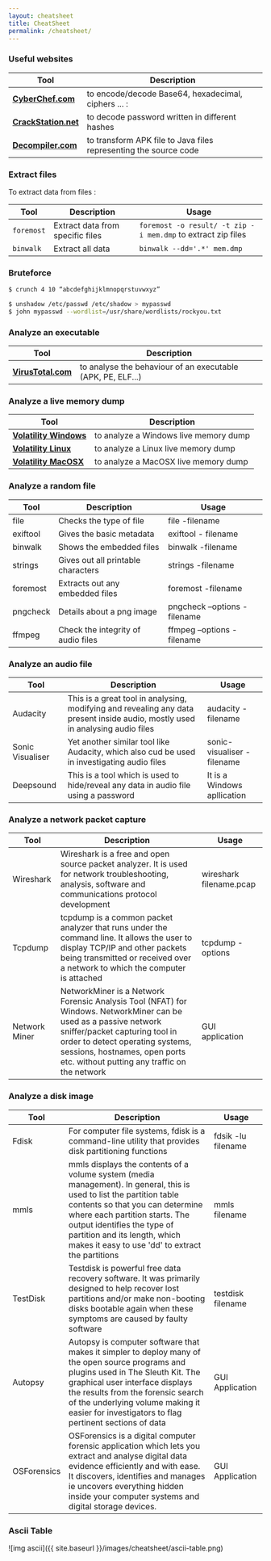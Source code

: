 ```yaml
---
layout: cheatsheet
title: CheatSheet
permalink: /cheatsheet/
---
```


### Useful websites

|Tool|Description|
|-----|----------|
|**<a href="https://gchq.github.io/CyberChef/" target="_blank">CyberChef.com</a>**|to encode/decode Base64, hexadecimal, ciphers ... : |
|**<a href="https://crackstation.net/" target="_blank">CrackStation.net</a>**| to decode password written in different hashes|
|**<a href="http://www.decompiler.com/" target="_blank">Decompiler.com</a>** | to transform APK file to Java files representing the source code|


### Extract files 

To extract data from files : 

|Tool|Description|Usage|
|-----|-------------|-------|
|```foremost```|Extract data from specific files|```foremost -o result/ -t zip -i mem.dmp``` to extract zip files|
|```binwalk```|Extract all data|```binwalk --dd='.*' mem.dmp```|

### Bruteforce

```sh
$ crunch 4 10 “abcdefghijklmnopqrstuvwxyz”
```

```sh
$ unshadow /etc/passwd /etc/shadow > mypasswd
$ john mypasswd --wordlist=/usr/share/wordlists/rockyou.txt
```

### Analyze an executable 

|Tool|Description|
|-----|----------|
|**<a href="https://www.virustotal.com" target="_blank">VirusTotal.com</a>** | to analyse the behaviour of an executable (APK, PE, ELF...)|


### Analyze a live memory dump

|Tool|Description|
|-----|----------|
|**<a href="https://github.com/volatilityfoundation/volatility/wiki/Command-Reference" target="_blank">Volatility Windows</a>** | to analyze a Windows live memory dump|
|**<a href="https://github.com/volatilityfoundation/volatility/wiki/Linux-Command-Reference" target="_blank">Volatility Linux</a>**| to analyze a Linux live memory dump|
|**<a href="https://github.com/volatilityfoundation/volatility/wiki/Mac-Command-Reference" target="_blank">Volatility MacOSX</a>**| to analyze a MacOSX live memory dump|

### Analyze a random file 

|Tool|Description|Usage|
|-----|-------------|-------|
|file|Checks the type of file|file -filename|
|exiftool|Gives the basic metadata|exiftool - filename |
|binwalk|Shows the embedded files| binwalk -filename |
|strings | Gives out all printable characters | strings -filename |
|foremost | Extracts out any embedded files | foremost -filename |
|pngcheck | Details about a png image | pngcheck –options -filename |
|ffmpeg | Check the integrity of audio files | ffmpeg –options -filename |

### Analyze an audio file 

| Tool | Description | Usage|
|------|-------------|------|
|Audacity| This is a great tool in analysing, modifying and revealing any data present inside audio, mostly used in analysing audio files| audacity -filename| 
|Sonic Visualiser| Yet another similar tool like Audacity, which also cud be used in investigating audio files| sonic-visualiser -filename|
|Deepsound| This is a tool which is used to hide/reveal any data in audio file using a password| It is a Windows apllication |

### Analyze a network packet capture

|Tool| Description | Usage|
|----|-------------|------|
|Wireshark| Wireshark is a free and open source packet analyzer. It is used for network troubleshooting, analysis, software and communications protocol development | wireshark filename.pcap|
|Tcpdump| tcpdump is a common packet analyzer that runs under the command line. It allows the user to display TCP/IP and other packets being transmitted or received over a network to which the computer is attached | tcpdump -options |
|Network Miner| NetworkMiner is a Network Forensic Analysis Tool (NFAT) for Windows. NetworkMiner can be used as a passive network sniffer/packet capturing tool in order to detect operating systems, sessions, hostnames, open ports etc. without putting any traffic on the network | GUI application|

### Analyze a disk image

| Tool | Description | Usage |
|------|-------------|-------|
|Fdisk| For computer file systems, fdisk is a command-line utility that provides disk partitioning functions | fdsik -lu filename|
|mmls | mmls displays the contents of a volume system (media management). In general, this is used to list the partition table contents so that you can determine where each partition starts. The output identifies the type of partition and its length, which makes it easy to use 'dd' to extract the partitions| mmls filename |
|TestDisk| Testdisk is powerful free data recovery software. It was primarily designed to help recover lost partitions and/or make non-booting disks bootable again when these symptoms are caused by faulty software | testdisk filename|
|Autopsy| Autopsy is computer software that makes it simpler to deploy many of the open source programs and plugins used in The Sleuth Kit. The graphical user interface displays the results from the forensic search of the underlying volume making it easier for investigators to flag pertinent sections of data| GUI Application|
|OSForensics| OSForensics is a digital computer forensic application which lets you extract and analyse digital data evidence efficiently and with ease. It discovers, identifies and manages ie uncovers everything hidden inside your computer systems and digital storage devices. | GUI Application | 

### Ascii Table 

![img ascii]({{ site.baseurl }}/images/cheatsheet/ascii-table.png)